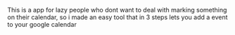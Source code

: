 This is a app for lazy people who dont want to deal with marking something on their calendar, so i made an easy tool that in 3 steps lets you add a event to your google calendar
